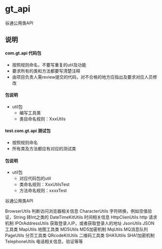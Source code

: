 # gt_api

谷通公用类API

## 说明
#### com.gt.api 代码包
- 按照规则命名，不要写重复的util及功能
- 要求所有的类和方法都要写清楚注释
- 由项目负责人需review提交的代码，对不合格的地方应指出及要求对应人员修改
#### 包说明
- util包
    - 编写工具类
    - 类目命名规则：XxxUtils
        
#### test.com.gt.api 测试包
- 按照规则命名
- 所有类及方法都应有对应的测试类
#### 包说明
- util包
    - 对应代码包的util
    - 类命名规则：XxxUtilsTest
    - 方法命名规则：xxxxTest


谷通公用类API  

BrowserUtils   判断访问浏览器相关信息
CharacterUtils 字符转换，例如空值验证，String 转Int之类的
DateTimeKitUtils  时间相关信息
HttpClienUtils    http 请求机制
IPOrAddressUtils   获取登录人IP，或者获取登录人的地址
JsonUtils           JSON工具类
MapUtils            地图工具类
MD5Utils             MD5加密机制
MqUtils             MQ消息队列
PageUtils           分页工具类
QRcodeKitUtils     二维码工具类 
SHA1Utlils           SHA1加密机制
TelephoneUtils       电话相关信息，验证等等